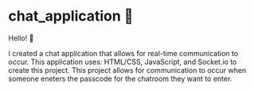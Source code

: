 # chat_application 💬
Hello! 👋

I created a chat application that allows for real-time communication to occur. This application uses: HTML/CSS, JavaScript, and Socket.io to create this project. This project allows for communication to occur when someone eneters the passcode for the chatroom they want to enter. 



